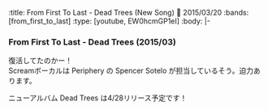 :title: From First To Last - Dead Trees (New Song)
:date: 2015/03/20
:bands: [from_first_to_last]
:type: [youtube, EW0hcmGP1eI]
:body: |-
  ### From First To Last - Dead Trees (2015/03)
  
  復活してたのかー！    
  Screamボーカルは Periphery の Spencer Sotelo が担当しているそう。迫力あります。

  ニューアルバム Dead Trees は4/28リリース予定です！
